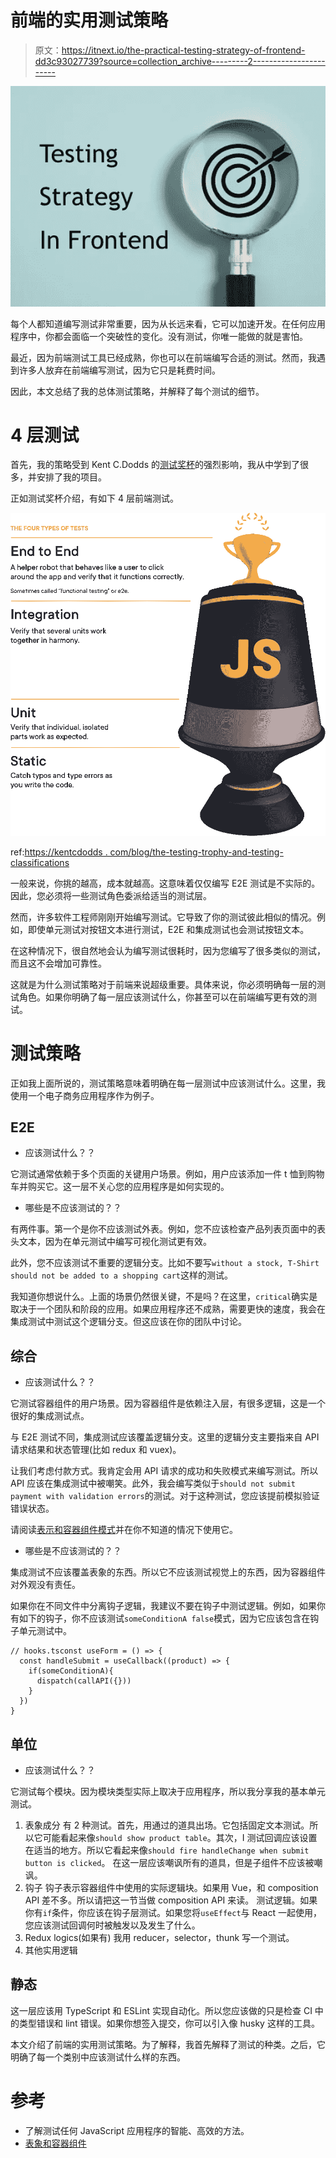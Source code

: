 # 前端的实用测试策略

> 原文：<https://itnext.io/the-practical-testing-strategy-of-frontend-dd3c93027739?source=collection_archive---------2----------------------->

![](img/c8a0102b0b3270f268b700ea54b9c88c.png)

每个人都知道编写测试非常重要，因为从长远来看，它可以加速开发。在任何应用程序中，你都会面临一个突破性的变化。没有测试，你唯一能做的就是害怕。

最近，因为前端测试工具已经成熟，你也可以在前端编写合适的测试。然而，我遇到许多人放弃在前端编写测试，因为它只是耗费时间。

因此，本文总结了我的总体测试策略，并解释了每个测试的细节。

# 4 层测试

首先，我的策略受到 Kent C.Dodds 的[测试奖杯](https://testingjavascript.com/)的强烈影响，我从中学到了很多，并安排了我的项目。

正如测试奖杯介绍，有如下 4 层前端测试。

![](img/833c631ac50488b7adb6b37af936e9c6.png)

ref:[https://kentcdodds . com/blog/the-testing-trophy-and-testing-classifications](https://kentcdodds.com/blog/the-testing-trophy-and-testing-classifications)

一般来说，你挑的越高，成本就越高。这意味着仅仅编写 E2E 测试是不实际的。因此，您必须将一些测试角色委派给适当的测试层。

然而，许多软件工程师刚刚开始编写测试。它导致了你的测试彼此相似的情况。例如，即使单元测试对按钮文本进行测试，E2E 和集成测试也会测试按钮文本。

在这种情况下，很自然地会认为编写测试很耗时，因为您编写了很多类似的测试，而且这不会增加可靠性。

这就是为什么测试策略对于前端来说超级重要。具体来说，你必须明确每一层的测试角色。如果你明确了每一层应该测试什么，你甚至可以在前端编写更有效的测试。

# 测试策略

正如我上面所说的，测试策略意味着明确在每一层测试中应该测试什么。这里，我使用一个电子商务应用程序作为例子。

## E2E

*   应该测试什么？？

它测试通常依赖于多个页面的关键用户场景。例如，用户应该添加一件 t 恤到购物车并购买它。这一层不关心您的应用程序是如何实现的。

*   哪些是不应该测试的？？

有两件事。第一个是你不应该测试外表。例如，您不应该检查产品列表页面中的表头文本，因为在单元测试中编写可视化测试更有效。

此外，您不应该测试不重要的逻辑分支。比如不要写`without a stock, T-Shirt should not be added to a shopping cart`这样的测试。

我知道你想说什么。上面的场景仍然很关键，不是吗？在这里，`critical`确实是取决于一个团队和阶段的应用。如果应用程序还不成熟，需要更快的速度，我会在集成测试中测试这个逻辑分支。但这应该在你的团队中讨论。

## 综合

*   应该测试什么？？

它测试容器组件的用户场景。因为容器组件是依赖注入层，有很多逻辑，这是一个很好的集成测试点。

与 E2E 测试不同，集成测试应该覆盖逻辑分支。这里的逻辑分支主要指来自 API 请求结果和状态管理(比如 redux 和 vuex)。

让我们考虑付款方式。我肯定会用 API 请求的成功和失败模式来编写测试。所以 API 应该在集成测试中被嘲笑。此外，我会编写类似于`should not submit payment with validation errors`的测试。对于这种测试，您应该提前模拟验证错误状态。

请阅读[表示和容器组件模式](https://medium.com/@dan_abramov/smart-and-dumb-components-7ca2f9a7c7d0)并在你不知道的情况下使用它。

*   哪些是不应该测试的？？

集成测试不应该覆盖表象的东西。所以它不应该测试视觉上的东西，因为容器组件对外观没有责任。

如果你在不同文件中分离钩子逻辑，我建议不要在钩子中测试逻辑。例如，如果你有如下的钩子，你不应该测试`someConditionA false`模式，因为它应该包含在钩子单元测试中。

```
// hooks.tsconst useForm = () => {
  const handleSubmit = useCallback((product) => {
    if(someConditionA){
      dispatch(callAPI({}))
    }
  })
}
```

## 单位

*   应该测试什么？？

它测试每个模块。因为模块类型实际上取决于应用程序，所以我分享我的基本单元测试。

1.  表象成分
    有 2 种测试。首先，用通过的道具出场。它包括固定文本测试。所以它可能看起来像`should show product table`。其次，I 测试回调应该设置在适当的地方。所以它看起来像`should fire handleChange when submit button is clicked`。
    在这一层应该嘲讽所有的道具，但是子组件不应该被嘲讽。
2.  钩子
    钩子表示容器组件中使用的实际逻辑块。如果用 Vue，和 composition API 差不多。所以请把这一节当做 composition API 来读。
    测试逻辑。如果你有`if`条件，你应该在钩子层测试。如果您将`useEffect`与 React 一起使用，您应该测试回调何时被触发以及发生了什么。
3.  Redux logics(如果有)
    我用 reducer，selector，thunk 写一个测试。
4.  其他实用逻辑

## 静态

这一层应该用 TypeScript 和 ESLint 实现自动化。所以您应该做的只是检查 CI 中的类型错误和 lint 错误。如果你想签入提交，你可以引入像 husky 这样的工具。

本文介绍了前端的实用测试策略。为了解释，我首先解释了测试的种类。之后，它明确了每一个类别中应该测试什么样的东西。

# 参考

*   了解测试任何 JavaScript 应用程序的智能、高效的方法。
*   [表象和容器组件](https://medium.com/@dan_abramov/smart-and-dumb-components-7ca2f9a7c7d0)